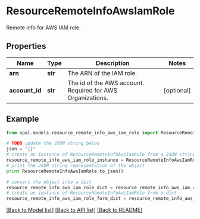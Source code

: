 # ResourceRemoteInfoAwsIamRole

Remote info for AWS IAM role.

## Properties

Name | Type | Description | Notes
------------ | ------------- | ------------- | -------------
**arn** | **str** | The ARN of the IAM role. | 
**account_id** | **str** | The id of the AWS account. Required for AWS Organizations. | [optional] 

## Example

```python
from opal.models.resource_remote_info_aws_iam_role import ResourceRemoteInfoAwsIamRole

# TODO update the JSON string below
json = "{}"
# create an instance of ResourceRemoteInfoAwsIamRole from a JSON string
resource_remote_info_aws_iam_role_instance = ResourceRemoteInfoAwsIamRole.from_json(json)
# print the JSON string representation of the object
print ResourceRemoteInfoAwsIamRole.to_json()

# convert the object into a dict
resource_remote_info_aws_iam_role_dict = resource_remote_info_aws_iam_role_instance.to_dict()
# create an instance of ResourceRemoteInfoAwsIamRole from a dict
resource_remote_info_aws_iam_role_form_dict = resource_remote_info_aws_iam_role.from_dict(resource_remote_info_aws_iam_role_dict)
```
[[Back to Model list]](../README.md#documentation-for-models) [[Back to API list]](../README.md#documentation-for-api-endpoints) [[Back to README]](../README.md)


